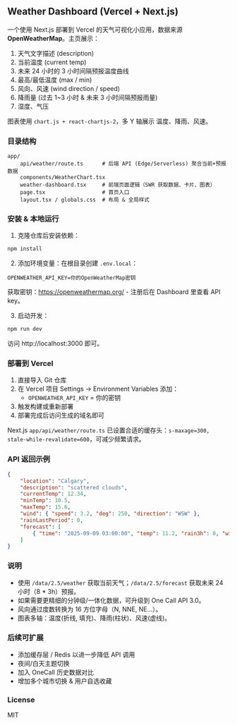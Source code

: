## Weather Dashboard (Vercel + Next.js)

一个使用 Next.js 部署到 Vercel 的天气可视化小应用，数据来源 **OpenWeatherMap**。主页展示：

1. 天气文字描述 (description)
2. 当前温度 (current temp)
3. 未来 24 小时的 3 小时间隔预报温度曲线
4. 最高/最低温度 (max / min)
5. 风向、风速 (wind direction / speed)
6. 降雨量 (过去 1~3 小时 & 未来 3 小时间隔预报雨量)
7. 湿度、气压

图表使用 `chart.js + react-chartjs-2`，多 Y 轴展示 温度、降雨、风速。

### 目录结构

```
app/
	api/weather/route.ts      # 后端 API (Edge/Serverless) 聚合当前+预报数据
	components/WeatherChart.tsx
	weather-dashboard.tsx     # 前端页面逻辑（SWR 获取数据、卡片、图表）
	page.tsx                  # 首页入口
	layout.tsx / globals.css  # 布局 & 全局样式
```

### 安装 & 本地运行

1. 克隆仓库后安装依赖：

```bash
npm install
```

2. 添加环境变量：在根目录创建 `.env.local`：

```
OPENWEATHER_API_KEY=你的OpenWeatherMap密钥
```

获取密钥：https://openweathermap.org/ - 注册后在 Dashboard 里查看 API key。

3. 启动开发：

```bash
npm run dev
```

访问 http://localhost:3000 即可。

### 部署到 Vercel

1. 直接导入 Git 仓库
2. 在 Vercel 项目 Settings -> Environment Variables 添加：
	 - `OPENWEATHER_API_KEY` = 你的密钥
3. 触发构建或重新部署
4. 部署完成后访问生成的域名即可

Next.js `app/api/weather/route.ts` 已设置合适的缓存头：`s-maxage=300, stale-while-revalidate=600`，可减少频繁请求。

### API 返回示例

```json
{
	"location": "Calgary",
	"description": "scattered clouds",
	"currentTemp": 12.34,
	"minTemp": 10.5,
	"maxTemp": 15.6,
	"wind": { "speed": 3.2, "deg": 250, "direction": "WSW" },
	"rainLastPeriod": 0,
	"forecast": [
		{ "time": "2025-09-09 03:00:00", "temp": 11.2, "rain3h": 0, "windSpeed": 2.7, "windDir": "SW" }
	]
}
```

### 说明

- 使用 `/data/2.5/weather` 获取当前天气；`/data/2.5/forecast` 获取未来 24 小时（8 * 3h）预报。
- 如果需要更精细的分钟级/一体化数据，可升级到 One Call API 3.0。
- 风向通过度数转换为 16 方位字母（N, NNE, NE...）。
- 图表多轴：温度(折线, 填充)、降雨(柱状)、风速(虚线)。

### 后续可扩展

- 添加缓存层 / Redis 以进一步降低 API 调用
- 夜间/白天主题切换
- 加入 OneCall 历史数据对比
- 增加多个城市切换 & 用户自选收藏

### License

MIT

